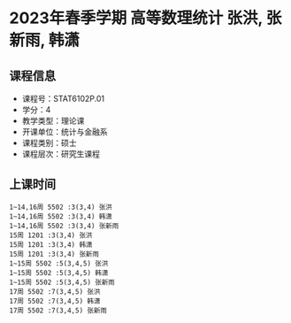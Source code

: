 # 2023年春季学期 高等数理统计 张洪, 张新雨, 韩潇






## 课程信息

- 课程号：STAT6102P.01
- 学分：4
- 教学类型：理论课
- 开课单位：统计与金融系
- 课程类别：硕士
- 课程层次：研究生课程

## 上课时间

```
1~14,16周 5502 :3(3,4) 张洪
1~14,16周 5502 :3(3,4) 韩潇
1~14,16周 5502 :3(3,4) 张新雨
15周 1201 :3(3,4) 张洪
15周 1201 :3(3,4) 韩潇
15周 1201 :3(3,4) 张新雨
1~15周 5502 :5(3,4,5) 张洪
1~15周 5502 :5(3,4,5) 韩潇
1~15周 5502 :5(3,4,5) 张新雨
17周 5502 :7(3,4,5) 张洪
17周 5502 :7(3,4,5) 韩潇
17周 5502 :7(3,4,5) 张新雨
```

